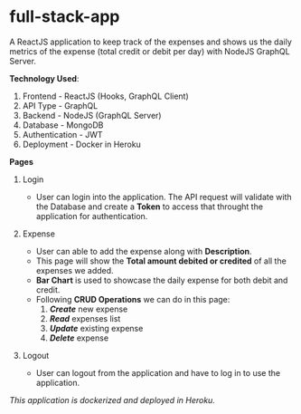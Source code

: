 # full-stack-app

A ReactJS application to keep track of the expenses and shows us the daily metrics of the expense (total credit or debit per day) with NodeJS GraphQL Server.

**Technology Used**:
1. Frontend - ReactJS (Hooks, GraphQL Client)
2. API Type - GraphQL
3. Backend  - NodeJS (GraphQL Server)
4. Database - MongoDB
5. Authentication - JWT
6. Deployment - Docker in Heroku

**Pages**
1. Login
   - User can login into the application. The API request will validate with the Database and create a **Token** to access that throught the application for authentication.

2. Expense
   - User can able to add the expense along with **Description**. 
   - This page will show the **Total amount debited or credited** of all the expenses we added.
   - **Bar Chart** is used to showcase the daily expense for both debit and credit.
   - Following **CRUD Operations** we can do in this page:
        1. ***Create*** new expense
        2. ***Read*** expenses list
        3. ***Update*** existing expense
        4. ***Delete*** expense

3. Logout
   - User can logout from the application and have to log in to use the application.

*This application is dockerized and deployed in Heroku.*




